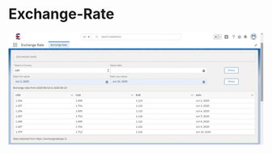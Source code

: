 # Exchange-Rate
![alt text](https://github.com/Vorronn/Exchange-Rate/blob/master/onePage.gif?raw=true)
